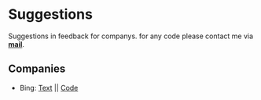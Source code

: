 # Suggestions
Suggestions in feedback for companys.
for any code please contact me via **[mail](https://mail.google.com/mail/u/0/?fs=1&tf=cm&source=mailto&su=Bing%20AI%20Feedback&Code&to=ronniri2010@gmail.com&body=)**.

## Companies
- Bing: [Text](https://github.com/R0nN1ri/Suggestions/blob/main/Bing.md) || [Code](https://github.com/R0nN1ri/Suggestions/blob/main/BingCode.py)
